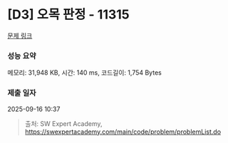 # [D3] 오목 판정 - 11315 

[문제 링크](https://swexpertacademy.com/main/code/problem/problemDetail.do?contestProbId=AXaSUPYqPYMDFASQ) 

### 성능 요약

메모리: 31,948 KB, 시간: 140 ms, 코드길이: 1,754 Bytes

### 제출 일자

2025-09-16 10:37



> 출처: SW Expert Academy, https://swexpertacademy.com/main/code/problem/problemList.do